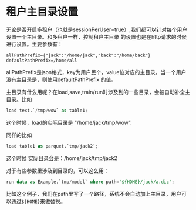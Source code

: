 # 租户主目录设置

无论是否开启多租户（也就是sessionPerUser=true）,我们都可以针对每个用户设置一个主目录。和多租户一样，控制租户主目录
的设置也是在http请求的时候进行设置。主要参数有：

```
allPathPrefix={"jack":"/home/jack","back":"/home/back"}
defaultPathPrefix=/home/all
```
allPathPrefix是json格式，key为用户民个，value位对应的主目录。当一个用户没有主目录是，则使用defaultPathPrefix
的值。

主目录有什么用呢？在load,save,train/run时涉及到的一些目录，会被自动补全主目录。比如

```sql
load text.`/tmp/wow` as table1;
```

这个时候，load的实际目录是 "/home/jack/tmp/wow".

同样的比如

```sql
load table1 as parquet.`tmp/jack2`;
```

这个时候 实际目录会是：/home/jack/tmp/jack2

对于有些参数里涉及到目录的，可以这么用：

```sql
run data as Example.`tmp/model` where path="${HOME}/jack/a.dic";

```

比如这个例子，我们在path里写了一个路径，系统不会自动加上主目录，用户可以通过`${HOME}`来做替换。
